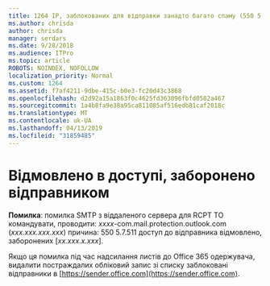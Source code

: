 ```yaml
---
title: 1264 IP, заблокованих для відправки занадто багато спаму (550 5.7.51)
ms.author: chrisda
author: chrisda
manager: serdars
ms.date: 9/28/2018
ms.audience: ITPro
ms.topic: article
ROBOTS: NOINDEX, NOFOLLOW
localization_priority: Normal
ms.custom: 1264
ms.assetid: f7af4211-9dbe-415c-b0e3-fc20d43c3868
ms.openlocfilehash: d2d92a15a1863f0c4625fd363096fbfd0582a467
ms.sourcegitcommit: 1a4b8fa9e38a95ca811085af516edb81caf2018c
ms.translationtype: MT
ms.contentlocale: uk-UA
ms.lasthandoff: 04/13/2019
ms.locfileid: "31859485"
---
```

# <a name="access-denied-banned-sender"></a>Відмовлено в доступі, заборонено відправником

 **Помилка**: помилка SMTP з віддаленого сервера для RCPT TO командувати, проводити: *xxxx*-com.mail.protection.outlook.com (*xxx.xxx.xxx.xxx*) причина: 550 5.7.511 доступ до відправника відмовлено, заборонених [*xx.xxx.x.xxx*]. 

Якщо ця помилка під час надсилання листів до Office 365 одержувача, видалити постраждалих обліковий запис зі списку заблоковані відправники в [https://sender.office.com](https://sender.office.com).
